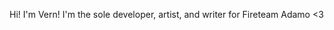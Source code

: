 Hi! I'm Vern! I'm the sole developer, artist, and writer for Fireteam Adamo <3
<!---
verndusk/verndusk is a ✨ special ✨ repository because its `README.md` (this file) appears on your GitHub profile.
You can click the Preview link to take a look at your changes.
--->
